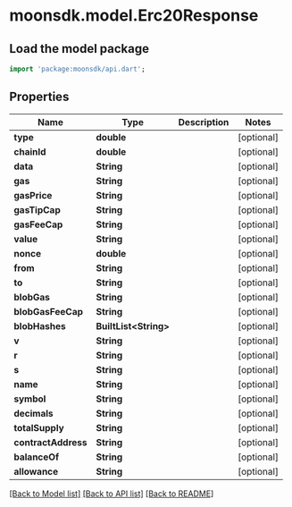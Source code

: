 # moonsdk.model.Erc20Response

## Load the model package
```dart
import 'package:moonsdk/api.dart';
```

## Properties
Name | Type | Description | Notes
------------ | ------------- | ------------- | -------------
**type** | **double** |  | [optional] 
**chainId** | **double** |  | [optional] 
**data** | **String** |  | [optional] 
**gas** | **String** |  | [optional] 
**gasPrice** | **String** |  | [optional] 
**gasTipCap** | **String** |  | [optional] 
**gasFeeCap** | **String** |  | [optional] 
**value** | **String** |  | [optional] 
**nonce** | **double** |  | [optional] 
**from** | **String** |  | [optional] 
**to** | **String** |  | [optional] 
**blobGas** | **String** |  | [optional] 
**blobGasFeeCap** | **String** |  | [optional] 
**blobHashes** | **BuiltList&lt;String&gt;** |  | [optional] 
**v** | **String** |  | [optional] 
**r** | **String** |  | [optional] 
**s** | **String** |  | [optional] 
**name** | **String** |  | [optional] 
**symbol** | **String** |  | [optional] 
**decimals** | **String** |  | [optional] 
**totalSupply** | **String** |  | [optional] 
**contractAddress** | **String** |  | [optional] 
**balanceOf** | **String** |  | [optional] 
**allowance** | **String** |  | [optional] 

[[Back to Model list]](../README.md#documentation-for-models) [[Back to API list]](../README.md#documentation-for-api-endpoints) [[Back to README]](../README.md)


